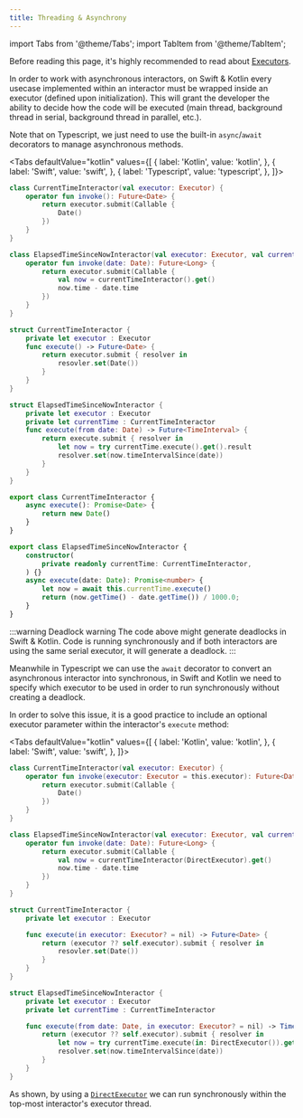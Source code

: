 ```yaml
---
title: Threading & Asynchrony
---
```


import Tabs from '@theme/Tabs';
import TabItem from '@theme/TabItem';

Before reading this page, it's highly recommended to read about [Executors](executor).


In order to work with asynchronous interactors, on Swift & Kotlin every usecase implemented within an interactor must be wrapped inside an executor (defined upon initialization). This will grant the developer the ability to decide how the code will be executed (main thread, background thread in serial, background thread in parallel, etc.).

Note that on Typescript, we just need to use the built-in `async`/`await` decorators to manage asynchronous methods.

<Tabs defaultValue="kotlin" values={[
    { label: 'Kotlin', value: 'kotlin', },
    { label: 'Swift', value: 'swift', },
    { label: 'Typescript', value: 'typescript', },
]}>
<TabItem value="kotlin">

```kotlin
class CurrentTimeInteractor(val executor: Executor) {
    operator fun invoke(): Future<Date> {
        return executor.submit(Callable {
            Date()
        })
    }
}

class ElapsedTimeSinceNowInteractor(val executor: Executor, val currentTimeInteractor: CurrentTimeInteractor) {
    operator fun invoke(date: Date): Future<Long> {
        return executor.submit(Callable {
            val now = currentTimeInteractor().get()
            now.time - date.time
        })
    }
}
```

</TabItem>
<TabItem value="swift">

```swift
struct CurrentTimeInteractor {
    private let executor : Executor
    func execute() -> Future<Date> {
        return executor.submit { resolver in
            resovler.set(Date())
        }
    }
}

struct ElapsedTimeSinceNowInteractor {
    private let executor : Executor
    private let currentTime : CurrentTimeInteractor
    func execute(from date: Date) -> Future<TimeInterval> {
        return execute.submit { resolver in 
            let now = try currentTime.execute().get().result
            resolver.set(now.timeIntervalSince(date))
        }
    }
}
```

</TabItem>
<TabItem value="typescript">

```typescript
export class CurrentTimeInteractor {
    async execute(): Promise<Date> {
        return new Date()
    }
}

export class ElapsedTimeSinceNowInteractor {
    constructor(
        private readonly currentTime: CurrentTimeInteractor,
    ) {}
    async execute(date: Date): Promise<number> {
        let now = await this.currentTime.execute()
        return (now.getTime() - date.getTime()) / 1000.0;
    }
}
```

</TabItem>
</Tabs>

:::warning Deadlock warning
The code above might generate deadlocks in Swift & Kotlin. Code is running synchronously and if both interactors are using the same serial executor, it will generate a deadlock. 
:::

Meanwhile in Typescript we can use the `await` decorator to convert an asynchronous interactor into synchronous, in Swift and Kotlin we need to specify which executor to be used in order to run synchronously without creating a deadlock.

In order to solve this issue, it is a good practice to include an optional executor parameter within the interactor's `execute` method:

<Tabs defaultValue="kotlin" values={[
    { label: 'Kotlin', value: 'kotlin', },
    { label: 'Swift', value: 'swift', },
]}>
<TabItem value="kotlin">

```kotlin
class CurrentTimeInteractor(val executor: Executor) {
    operator fun invoke(executor: Executor = this.executor): Future<Date> {
        return executor.submit(Callable {
            Date()
        })
    }
}

class ElapsedTimeSinceNowInteractor(val executor: Executor, val currentTimeInteractor: CurrentTimeInteractor) {
    operator fun invoke(date: Date): Future<Long> {
        return executor.submit(Callable {
            val now = currentTimeInteractor(DirectExecutor).get()
            now.time - date.time
        })
    }
}
```

</TabItem>
<TabItem value="swift">

```swift
struct CurrentTimeInteractor {
    private let executor : Executor

    func execute(in executor: Executor? = nil) -> Future<Date> {
        return (executor ?? self.executor).submit { resolver in
            resovler.set(Date())
        }
    }
}

struct ElapsedTimeSinceNowInteractor {
    private let executor : Executor
    private let currentTime : CurrentTimeInteractor

    func execute(from date: Date, in executor: Executor? = nil) -> TimeInterval {
        return (executor ?? self.executor).submit { resolver in 
            let now = try currentTime.execute(in: DirectExecutor()).get().result
            resolver.set(now.timeIntervalSince(date))
        }
    }
}
```

</TabItem>
</Tabs>

As shown, by using a [`DirectExecutor`](executor) we can run synchronously within the top-most interactor's executor thread.
